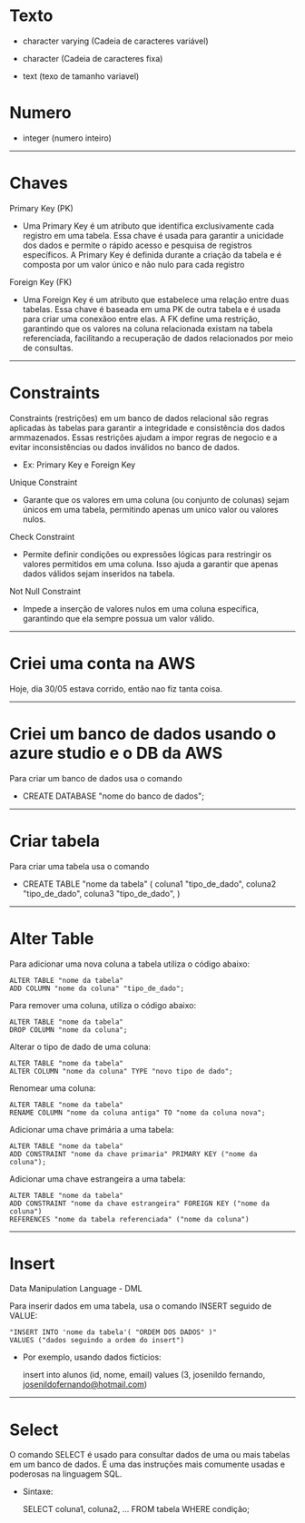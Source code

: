 # Texto

* character varying (Cadeia de caracteres variável)

* character (Cadeia de caracteres fixa)

* text (texo de tamanho variavel)

# Numero

* integer (numero inteiro)

---------------------------------------------------------------------------------------------------------
# Chaves

Primary Key (PK)

* Uma Primary Key é um atributo que identifica exclusivamente cada registro em uma tabela.
Essa chave é usada para garantir a unicidade dos dados e permite o rápido acesso e pesquisa de registros específicos. A Primary Key é definida durante a criação da tabela e é composta por um valor único e não nulo para cada registro

Foreign Key (FK)

* Uma Foreign Key é um atributo que estabelece uma relação entre duas tabelas. Essa chave é baseada em uma PK de outra tabela e é usada para criar uma conexãoo entre elas. A FK define uma restrição, garantindo que os valores na coluna relacionada existam na tabela referenciada, facilitando a recuperação de dados relacionados por meio de consultas.

---------------------------------------------------------------------------------------------------------
# Constraints

Constraints (restrições)  em um banco de dados relacional são regras aplicadas às tabelas para garantir a integridade e consistência dos dados armmazenados. Essas restrições ajudam a impor regras de negocio e a evitar inconsistências  ou dados inválidos no banco de dados. 

* Ex: Primary Key e Foreign Key

Unique Constraint 

* Garante que os valores em uma coluna (ou conjunto de colunas) sejam únicos em uma tabela, permitindo apenas um unico valor ou valores nulos.

Check Constraint 

* Permite definir condições ou expressões lógicas para restringir os valores permitidos em uma coluna. Isso ajuda a garantir que apenas dados válidos sejam inseridos na tabela.

Not Null Constraint

* Impede a inserção de valores nulos em uma coluna específica, garantindo que ela sempre possua um valor válido.

---------------------------------------------------------------------------------------------------------
# Criei uma conta na AWS

Hoje, dia 30/05 estava corrido, então nao fiz tanta coisa.

---------------------------------------------------------------------------------------------------------
# Criei um banco de dados usando o azure studio e o DB da AWS

Para criar um banco de dados usa o comando

* CREATE DATABASE "nome do banco de dados";

---------------------------------------------------------------------------------------------------------
# Criar tabela

Para criar uma tabela usa o comando

* CREATE TABLE "nome da tabela" (
	coluna1 "tipo_de_dado",
	coluna2 "tipo_de_dado",
	coluna3 "tipo_de_dado",
)

---------------------------------------------------------------------------------------------------------
# Alter Table

Para adicionar uma nova coluna a tabela utiliza o código abaixo: 

	ALTER TABLE "nome da tabela"
	ADD COLUMN "nome da coluna" "tipo_de_dado";

Para remover uma coluna, utiliza o código abaixo:

	ALTER TABLE "nome da tabela"
	DROP COLUMN "nome da coluna";

Alterar o tipo de dado de uma coluna:

	ALTER TABLE "nome da tabela"
	ALTER COLUMN "nome da coluna" TYPE "novo tipo de dado";

Renomear uma coluna:

	ALTER TABLE "nome da tabela"
	RENAME COLUMN "nome da coluna antiga" TO "nome da coluna nova";

Adicionar uma chave primária a uma tabela: 

	ALTER TABLE "nome da tabela"
	ADD CONSTRAINT "nome da chave primaria" PRIMARY KEY ("nome da coluna");	

Adicionar uma chave estrangeira a uma tabela:

	ALTER TABLE "nome da tabela"
	ADD CONSTRAINT "nome da chave estrangeira" FOREIGN KEY ("nome da coluna")
	REFERENCES "nome da tabela referenciada" ("nome da coluna")

---------------------------------------------------------------------------------------------------------
# Insert

Data Manipulation Language - DML

Para inserir dados em uma tabela, usa o comando INSERT seguido de VALUE:

	"INSERT INTO 'nome da tabela'( "ORDEM DOS DADOS" )"
	VALUES ("dados seguindo a ordem do insert")

* Por exemplo, usando dados fictícios:

	insert into alunos (id, nome, email)
	values (3, josenildo fernando, josenildofernando@hotmail.com)

---------------------------------------------------------------------------------------------------------
# Select

O comando SELECT é usado para consultar dados de uma ou mais tabelas em um banco de dados. É uma das instruções mais comumente usadas e poderosas na linguagem SQL.

* Sintaxe:

	SELECT coluna1, coluna2, ...
	FROM tabela
	WHERE condição;